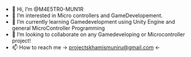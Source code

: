 - 👋 Hi, I’m @M4E5TR0-MUN1R
- 👀 I’m interested in Micro controllers and GameDevelopement.
- 🌱 I’m currently learning Gamedevelopment using Unity Engine and general MicroController Programming
- 💞️ I’m looking to collaborate on any Gamedeveloping or Microcontroller project!
- 📫 How to reach me -> projectskhamismuniru@gmail.com <-
<!---
KhamisMunir/KhamisMunir is a ✨ special ✨ repository because its `README.md` (this file) appears on your GitHub profile.
You can click the Preview link to take a look at your changes.
--->
